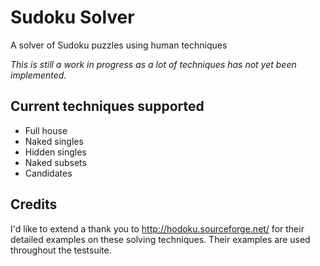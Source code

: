 # Sudoku Solver
A solver of Sudoku puzzles using human techniques

*This is still a work in progress as a lot of techniques has not yet been implemented.*

## Current techniques supported
* Full house
* Naked singles
* Hidden singles
* Naked subsets
* Candidates

## Credits
I'd like to extend a thank you to http://hodoku.sourceforge.net/ for their detailed examples on these solving techniques. Their examples are used throughout the testsuite.